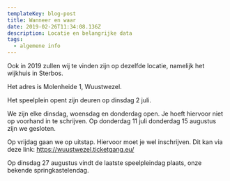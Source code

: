 ```yaml
---
templateKey: blog-post
title: Wanneer en waar
date: 2019-02-26T11:34:08.136Z
description: Locatie en belangrijke data
tags:
  - algemene info
---
```

Ook in 2019 zullen wij te vinden zijn op dezelfde locatie, namelijk het wijkhuis in Sterbos.

Het adres is Molenheide 1, Wuustwezel.



Het speelplein opent zijn deuren op dinsdag 2 juli.

We zijn elke dinsdag, woensdag en donderdag open. Je hoeft hiervoor niet op voorhand in te schrijven. Op donderdag 11 juli donderdag 15 augustus zijn we gesloten.

Op vrijdag gaan we op uitstap. Hiervoor moet je wel inschrijven. Dit kan via deze link: <https://wuustwezel.ticketgang.eu/>

Op dinsdag 27 augustus vindt de laatste speelpleindag plaats, onze bekende springkastelendag.
